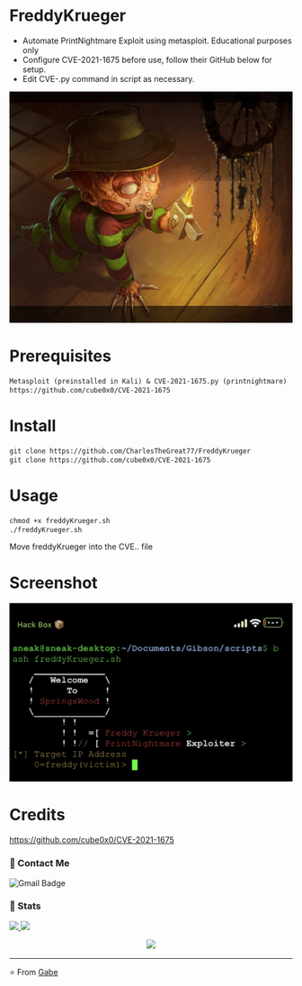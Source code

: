 # FreddyKrueger
* Automate PrintNightmare Exploit using metasploit. Educational purposes only
* Configure CVE-2021-1675 before use, follow their GitHub below for setup. 
* Edit CVE-.py command in script as necessary. 

![Image description](https://github.com/CharlesTheGreat77/FreddyKrueger/blob/main/E32AC7EA-9DF6-4E46-A901-98ACBC7C63CC.jpeg)

# Prerequisites
```
Metasploit (preinstalled in Kali) & CVE-2021-1675.py (printnightmare)
https://github.com/cube0x0/CVE-2021-1675
```

# Install
```
git clone https://github.com/CharlesTheGreat77/FreddyKrueger
git clone https://github.com/cube0x0/CVE-2021-1675
```
# Usage
```
chmod +x freddyKrueger.sh
./freddyKrueger.sh
```
Move freddyKrueger into the CVE.. file

# Screenshot
![Image description](https://github.com/CharlesTheGreat77/FreddyKrueger/blob/main/7D1FBD16-0C42-4E15-A80F-186327DD3892.jpeg)

# Credits
https://github.com/cube0x0/CVE-2021-1675

### 💬 Contact Me 

![Gmail Badge](https://img.shields.io/badge/-doobthegoober@gmail.com-c14438?style=flat-square&logo=Gmail&logoColor=white)

### 🚦 Stats

<a href="https://github.com/CharlesTheGreat77">
  <img src="https://github-readme-stats.vercel.app/api?username=CharlesTheGreat77&show_icons=true&hide=commits" />
</a>
<a href="https://github.com/CharlesTheGreat77">
  <img src="https://github-readme-stats.vercel.app/api/top-langs/?username=CharlesTheGreat77&layout=compact" />
</a>

<p align="center"> 
  <img src="https://profile-counter.glitch.me/CharlesTheGreat77/count.svg" />
</p>

---
⭐️ From [Gabe](https://github.com/CharlesTheGreat77)
